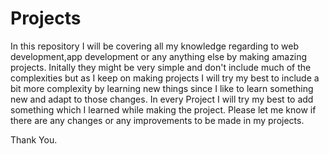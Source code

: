 # Projects
In this repository I will be covering all my knowledge regarding to web development,app development or any anything else by making amazing projects. Initally they might be very simple and don't include much of the complexities but as I keep on making projects I will try my best to include a bit more complexity by learning new things since I like to learn something new and adapt to those changes. In every Project I will try my best to add something which I learned while making the project. Please let me know if there are any changes or any improvements to be made in my projects.

Thank You.
